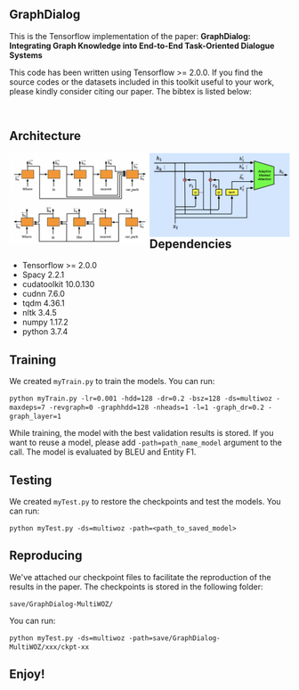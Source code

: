 ## GraphDialog

This is the Tensorflow implementation of the paper:
**GraphDialog: Integrating Graph Knowledge into End-to-End Task-Oriented Dialogue Systems**

This code has been written using Tensorflow >= 2.0.0. If you find the source codes or the datasets included in this toolkit useful to your work, please kindly consider citing our paper. The bibtex is listed below:
<pre>

</pre>

## Architecture
<center class = "half">
<img src = "img/Encoder_0426.png"  width = "50%" align = left><img src = "img/GraphCell.png"  width = "50%" align = right>
</center>



## Dependencies
* Tensorflow >= 2.0.0
* Spacy 2.2.1
* cudatoolkit 10.0.130
* cudnn 7.6.0
* tqdm 4.36.1
* nltk 3.4.5
* numpy 1.17.2
* python 3.7.4


## Training
We created `myTrain.py` to train the models. You can run:
```console
python myTrain.py -lr=0.001 -hdd=128 -dr=0.2 -bsz=128 -ds=multiwoz -maxdeps=7 -revgraph=0 -graphhdd=128 -nheads=1 -l=1 -graph_dr=0.2 -graph_layer=1
```
While training, the model with the best validation results is stored. If you want to reuse a model, please add `-path=path_name_model` argument to the call. The model is evaluated by BLEU and Entity F1.

## Testing
We created `myTest.py` to restore the checkpoints and test the models. You can run:
```console
python myTest.py -ds=multiwoz -path=<path_to_saved_model>
```

## Reproducing
We've attached our checkpoint files to facilitate the reproduction of the results in the paper. The checkpoints is stored in the following folder:
```console
save/GraphDialog-MultiWOZ/
```
You can run:
```console
python myTest.py -ds=multiwoz -path=save/GraphDialog-MultiWOZ/xxx/ckpt-xx
```

## Enjoy!

